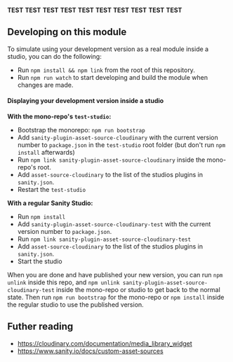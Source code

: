 **TEST**
**TEST**
**TEST**
**TEST**
**TEST**
**TEST**
**TEST**
**TEST**
**TEST**
**TEST**

## Developing on this module

To simulate using your development version as a real module inside a studio, you can do the following:

* Run `npm install && npm link` from the root of this repository.
* Run `npm run watch` to start developing and build the module when changes are made.

#### Displaying your development version inside a studio

**With the mono-repo's `test-studio`:**

  * Bootstrap the monorepo: `npm run bootstrap`
  * Add `sanity-plugin-asset-source-cloudinary` with the current version number to `package.json` in the `test-studio` root folder (but don't run `npm install` afterwards)
  * Run `npm link sanity-plugin-asset-source-cloudinary` inside the mono-repo's root.
  * Add `asset-source-cloudinary` to the list of the studios plugins in `sanity.json`.
  * Restart the `test-studio`

**With a regular Sanity Studio:**
  * Run `npm install`
  * Add `sanity-plugin-asset-source-cloudinary-test` with the current version number to `package.json`.
  * Run `npm link sanity-plugin-asset-source-cloudinary-test`
  * Add `asset-source-cloudinary` to the list of the studios plugins in `sanity.json`.
  * Start the studio

When you are done and have published your new version, you can run `npm unlink` inside this repo, and `npm unlink sanity-plugin-asset-source-cloudinary-test` inside the mono-repo or studio to get back to the normal state. Then run `npm run bootstrap` for the mono-repo or `npm install` inside the regular studio to use the published version.


## Futher reading
* https://cloudinary.com/documentation/media_library_widget
* https://www.sanity.io/docs/custom-asset-sources